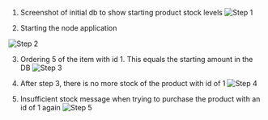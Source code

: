 1. Screenshot of initial db to show starting product stock levels 
![Step 1](https://github.com/yoshuajap/bamazon/blob/master/Screen%20Shot%202017-04-15%20at%2011.28.20%20PM.png)

2. Starting the node application

![Step 2](https://github.com/yoshuajap/bamazon/blob/master/Screen%20Shot%202017-04-15%20at%2011.29.31%20PM.png)

3. Ordering 5 of the item with id 1. This equals the starting amount in the DB
![Step 3](https://github.com/yoshuajap/bamazon/blob/master/Screen%20Shot%202017-04-15%20at%2011.29.48%20PM.png)

4. After step 3, there is no more stock of the product with id of 1
![Step 4](https://github.com/yoshuajap/bamazon/blob/master/Screen%20Shot%202017-04-15%20at%2011.30.10%20PM.png)

5. Insufficient stock message when trying to purchase the product with an id of 1 again
![Step 5](https://github.com/yoshuajap/bamazon/blob/master/Screen%20Shot%202017-04-15%20at%2011.30.26%20PM.png)
